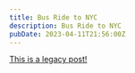 ```yaml
---
title: Bus Ride to NYC
description: Bus Ride to NYC
pubDate: 2023-04-11T21:56:00Z
---
```


[This is a legacy post!](https://old.tjbai.com/-NSmJaW6DZM3E_RMJTGZ)
